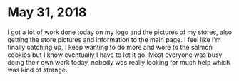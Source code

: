 # May 31, 2018
I got a lot of work done today on my logo and the pictures of my stores, also getting the store pictures and information to the main page.
I feel like i'm finally catching up, I keep wanting to do more and wore to the salmon cookies but I know eventually I have to let it go.
Most everyone was busy doing their own work today, nobody was really looking for much help which was kind of strange.
